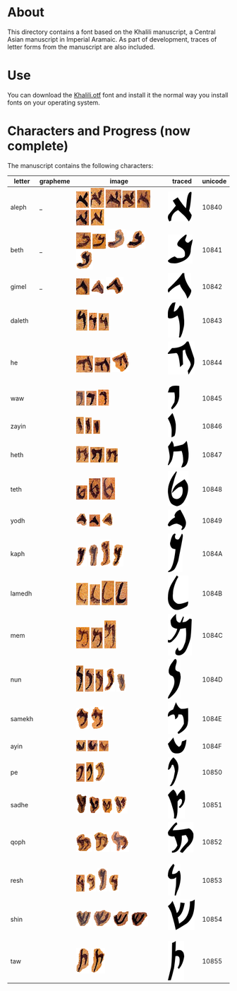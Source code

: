 #  About 

This directory contains a font based on the Khalili manuscript, a Central Asian manuscript in Imperial Aramaic.  As part of development, traces of letter forms from the manuscript are also included.

# Use

You can download the [Khalili.otf](https://github.com/ICEDPaleography/font-khalili/raw/master/Khulmi.otf) font and install it the normal way you install fonts on your operating system.

# Characters and Progress (now complete)
The manuscript contains the following characters:

| letter        | grapheme      | image  | traced | unicode |
| ------------- | ------------- | ------ | ----- | ------- |
| aleph | _ | ![01](https://github.com/ICEDPaleography/font-khalili/raw/master/sources/png/aleph/001.png) ![02](https://github.com/ICEDPaleography/font-khalili/raw/master/sources/png/aleph/002.png) ![03](https://github.com/ICEDPaleography/font-khalili/raw/master/sources/png/aleph/003.png) ![04](https://github.com/ICEDPaleography/font-khalili/raw/master/sources/png/aleph/004.png) ![05](https://github.com/ICEDPaleography/font-khalili/raw/master/sources/png/aleph/005.png) ![06](https://github.com/ICEDPaleography/font-khalili/raw/master/sources/png/aleph/006.png) ![07](https://github.com/ICEDPaleography/font-khalili/raw/master/sources/png/aleph/007.png) | ![FIX](https://github.com/ICEDPaleography/font-khalili/raw/master/dev/svg/aleph_small.png) | 10840 |
| beth | _ | ![01](https://github.com/ICEDPaleography/font-khalili/raw/master/sources/png/beth/001.png) ![02](https://github.com/ICEDPaleography/font-khalili/raw/master/sources/png/beth/002.png) ![03](https://github.com/ICEDPaleography/font-khalili/raw/master/sources/png/beth/003.png) ![04](https://github.com/ICEDPaleography/font-khalili/raw/master/sources/png/beth/004.png) ![05](https://github.com/ICEDPaleography/font-khalili/raw/master/sources/png/beth/005.png) | ![FIX](https://github.com/ICEDPaleography/font-khalili/raw/master/dev/svg/beth_small.png) | 10841 |
| gimel | _ | ![01](https://github.com/ICEDPaleography/font-khalili/raw/master/sources/png/gimel/001.png) ![02](https://github.com/ICEDPaleography/font-khalili/raw/master/sources/png/gimel/002.png) ![03](https://github.com/ICEDPaleography/font-khalili/raw/master/sources/png/gimel/003.png) | ![FIX](https://github.com/ICEDPaleography/font-khalili/raw/master/dev/svg/gimel_small.png) | 10842 |
| daleth |  | ![01](https://github.com/ICEDPaleography/font-khalili/raw/master/sources/png/daleth/001.png) ![02](https://github.com/ICEDPaleography/font-khalili/raw/master/sources/png/daleth/002.png) ![03](https://github.com/ICEDPaleography/font-khalili/raw/master/sources/png/daleth/003.png)  | ![FIX](https://github.com/ICEDPaleography/font-khalili/raw/master/dev/svg/daleth_small.png)  | 10843 |
| he     |  | ![01](https://github.com/ICEDPaleography/font-khalili/raw/master/sources/png/he/001.png) ![02](https://github.com/ICEDPaleography/font-khalili/raw/master/sources/png/he/002.png) ![03](https://github.com/ICEDPaleography/font-khalili/raw/master/sources/png/he/003.png)  | ![FIX](https://github.com/ICEDPaleography/font-khalili/raw/master/dev/svg/he_small.png)  | 10844 |
| waw    |  | ![01](https://github.com/ICEDPaleography/font-khalili/raw/master/sources/png/waw/001.png) ![02](https://github.com/ICEDPaleography/font-khalili/raw/master/sources/png/waw/002.png) ![03](https://github.com/ICEDPaleography/font-khalili/raw/master/sources/png/waw/003.png)  | ![FIX](https://github.com/ICEDPaleography/font-khalili/raw/master/dev/svg/waw_small.png)  | 10845 |
| zayin  |  | ![01](https://github.com/ICEDPaleography/font-khalili/raw/master/sources/png/zayin/001.png) ![02](https://github.com/ICEDPaleography/font-khalili/raw/master/sources/png/zayin/002.png) ![03](https://github.com/ICEDPaleography/font-khalili/raw/master/sources/png/zayin/003.png)  | ![FIX](https://github.com/ICEDPaleography/font-khalili/raw/master/dev/svg/zayin_small.png)  | 10846 |
| heth   |  | ![01](https://github.com/ICEDPaleography/font-khalili/raw/master/sources/png/heth/001.png) ![02](https://github.com/ICEDPaleography/font-khalili/raw/master/sources/png/heth/002.png) ![03](https://github.com/ICEDPaleography/font-khalili/raw/master/sources/png/heth/003.png)  | ![FIX](https://github.com/ICEDPaleography/font-khalili/raw/master/dev/svg/heth_small.png)  | 10847 |
| teth   |  | ![01](https://github.com/ICEDPaleography/font-khalili/raw/master/sources/png/teth/001.png) ![02](https://github.com/ICEDPaleography/font-khalili/raw/master/sources/png/teth/002.png) ![03](https://github.com/ICEDPaleography/font-khalili/raw/master/sources/png/teth/003.png)  | ![FIX](https://github.com/ICEDPaleography/font-khalili/raw/master/dev/svg/teth_small.png)  | 10848 |
| yodh   |  | ![01](https://github.com/ICEDPaleography/font-khalili/raw/master/sources/png/yodh/001.png) ![02](https://github.com/ICEDPaleography/font-khalili/raw/master/sources/png/yodh/002.png) ![03](https://github.com/ICEDPaleography/font-khalili/raw/master/sources/png/yodh/003.png)  | ![FIX](https://github.com/ICEDPaleography/font-khalili/raw/master/dev/svg/yodh_small.png)  | 10849 |
| kaph   |  | ![01](https://github.com/ICEDPaleography/font-khalili/raw/master/sources/png/kaph/001.png) ![02](https://github.com/ICEDPaleography/font-khalili/raw/master/sources/png/kaph/002.png) ![03](https://github.com/ICEDPaleography/font-khalili/raw/master/sources/png/kaph/003.png) ![04](https://github.com/ICEDPaleography/font-khalili/raw/master/sources/png/kaph/004.png)  | ![FIX](https://github.com/ICEDPaleography/font-khalili/raw/master/dev/svg/kaph_small.png)  | 1084A |
| lamedh |  | ![01](https://github.com/ICEDPaleography/font-khalili/raw/master/sources/png/lamedh/001.png) ![02](https://github.com/ICEDPaleography/font-khalili/raw/master/sources/png/lamedh/002.png) ![03](https://github.com/ICEDPaleography/font-khalili/raw/master/sources/png/lamedh/003.png) ![04](https://github.com/ICEDPaleography/font-khalili/raw/master/sources/png/lamedh/004.png)  | ![FIX](https://github.com/ICEDPaleography/font-khalili/raw/master/dev/svg/lamedh_small.png)  | 1084B |
| mem    |  | ![01](https://github.com/ICEDPaleography/font-khalili/raw/master/sources/png/mem/001.png) ![02](https://github.com/ICEDPaleography/font-khalili/raw/master/sources/png/mem/002.png) ![03](https://github.com/ICEDPaleography/font-khalili/raw/master/sources/png/mem/003.png) | ![FIX](https://github.com/ICEDPaleography/font-khalili/raw/master/dev/svg/mem_small.png)  | 1084C |
| nun    |  | ![01](https://github.com/ICEDPaleography/font-khalili/raw/master/sources/png/nun/001.png) ![02](https://github.com/ICEDPaleography/font-khalili/raw/master/sources/png/nun/002.png) ![03](https://github.com/ICEDPaleography/font-khalili/raw/master/sources/png/nun/003.png) ![04](https://github.com/ICEDPaleography/font-khalili/raw/master/sources/png/nun/004.png) ![05](https://github.com/ICEDPaleography/font-khalili/raw/master/sources/png/nun/005.png)  | ![FIX](https://github.com/ICEDPaleography/font-khalili/raw/master/dev/svg/nun_small.png)  | 1084D |
| samekh |  | ![01](https://github.com/ICEDPaleography/font-khalili/raw/master/sources/png/samekh/001.png) ![02](https://github.com/ICEDPaleography/font-khalili/raw/master/sources/png/samekh/002.png)  | ![FIX](https://github.com/ICEDPaleography/font-khalili/raw/master/dev/svg/samekh_small.png)  | 1084E |
| ayin   |  | ![01](https://github.com/ICEDPaleography/font-khalili/raw/master/sources/png/ayin/001.png) ![02](https://github.com/ICEDPaleography/font-khalili/raw/master/sources/png/ayin/002.png) ![03](https://github.com/ICEDPaleography/font-khalili/raw/master/sources/png/ayin/003.png)  | ![FIX](https://github.com/ICEDPaleography/font-khalili/raw/master/dev/svg/ayin_small.png)  | 1084F |
| pe     |  | ![01](https://github.com/ICEDPaleography/font-khalili/raw/master/sources/png/pe/001.png) ![02](https://github.com/ICEDPaleography/font-khalili/raw/master/sources/png/pe/002.png) ![03](https://github.com/ICEDPaleography/font-khalili/raw/master/sources/png/pe/003.png)  | ![FIX](https://github.com/ICEDPaleography/font-khalili/raw/master/dev/svg/pe_small.png)  | 10850 |
| sadhe  |  | ![01](https://github.com/ICEDPaleography/font-khalili/raw/master/sources/png/sadhe/001.png) ![02](https://github.com/ICEDPaleography/font-khalili/raw/master/sources/png/sadhe/002.png) ![03](https://github.com/ICEDPaleography/font-khalili/raw/master/sources/png/sadhe/003.png) ![04](https://github.com/ICEDPaleography/font-khalili/raw/master/sources/png/sadhe/004.png) | ![FIX](https://github.com/ICEDPaleography/font-khalili/raw/master/dev/svg/sadhe_small.png)  | 10851 |
| qoph   |  | ![01](https://github.com/ICEDPaleography/font-khalili/raw/master/sources/png/qoph/001.png) ![02](https://github.com/ICEDPaleography/font-khalili/raw/master/sources/png/qoph/002.png) ![03](https://github.com/ICEDPaleography/font-khalili/raw/master/sources/png/qoph/003.png) | ![FIX](https://github.com/ICEDPaleography/font-khalili/raw/master/dev/svg/qoph_small.png)  | 10852 |
| resh   |  | ![01](https://github.com/ICEDPaleography/font-khalili/raw/master/sources/png/resh/001.png) ![02](https://github.com/ICEDPaleography/font-khalili/raw/master/sources/png/resh/002.png) ![03](https://github.com/ICEDPaleography/font-khalili/raw/master/sources/png/resh/003.png) ![04](https://github.com/ICEDPaleography/font-khalili/raw/master/sources/png/resh/004.png) | ![FIX](https://github.com/ICEDPaleography/font-khalili/raw/master/dev/svg/resh_small.png)  | 10853 |
| shin   |  | ![01](https://github.com/ICEDPaleography/font-khalili/raw/master/sources/png/shin/001.png) ![02](https://github.com/ICEDPaleography/font-khalili/raw/master/sources/png/shin/002.png) ![03](https://github.com/ICEDPaleography/font-khalili/raw/master/sources/png/shin/003.png) ![04](https://github.com/ICEDPaleography/font-khalili/raw/master/sources/png/shin/004.png) | ![FIX](https://github.com/ICEDPaleography/font-khalili/raw/master/dev/svg/shin_small.png)  | 10854 |
| taw    |  | ![01](https://github.com/ICEDPaleography/font-khalili/raw/master/sources/png/taw/001.png) ![02](https://github.com/ICEDPaleography/font-khalili/raw/master/sources/png/taw/002.png) | ![FIX](https://github.com/ICEDPaleography/font-khalili/raw/master/dev/svg/taw_small.png)  | 10855 |
